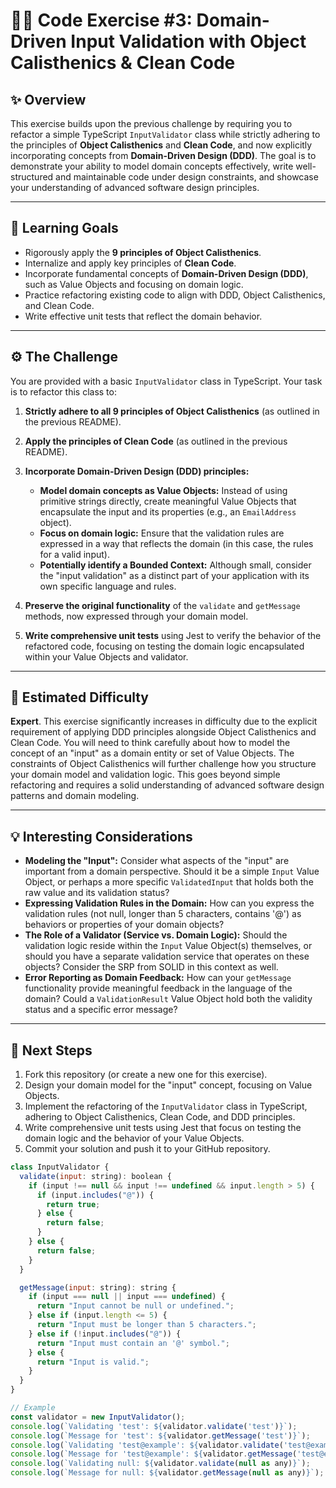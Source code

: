 # 🏋️‍♀️ Code Exercise #3: Domain-Driven Input Validation with Object Calisthenics & Clean Code

## ✨ Overview
This exercise builds upon the previous challenge by requiring you to refactor a simple TypeScript `InputValidator` class while strictly adhering to the principles of **Object Calisthenics** and **Clean Code**, and now explicitly incorporating concepts from **Domain-Driven Design (DDD)**. The goal is to demonstrate your ability to model domain concepts effectively, write well-structured and maintainable code under design constraints, and showcase your understanding of advanced software design principles.

---

## 🎯 Learning Goals
- Rigorously apply the **9 principles of Object Calisthenics**.
- Internalize and apply key principles of **Clean Code**.
- Incorporate fundamental concepts of **Domain-Driven Design (DDD)**, such as Value Objects and focusing on domain logic.
- Practice refactoring existing code to align with DDD, Object Calisthenics, and Clean Code.
- Write effective unit tests that reflect the domain behavior.

---

## ⚙️ The Challenge
You are provided with a basic `InputValidator` class in TypeScript. Your task is to refactor this class to:

1.  **Strictly adhere to all 9 principles of Object Calisthenics** (as outlined in the previous README).

2.  **Apply the principles of Clean Code** (as outlined in the previous README).

3.  **Incorporate Domain-Driven Design (DDD) principles:**
    * **Model domain concepts as Value Objects:** Instead of using primitive strings directly, create meaningful Value Objects that encapsulate the input and its properties (e.g., an `EmailAddress` object).
    * **Focus on domain logic:** Ensure that the validation rules are expressed in a way that reflects the domain (in this case, the rules for a valid input).
    * **Potentially identify a Bounded Context:** Although small, consider the "input validation" as a distinct part of your application with its own specific language and rules.

4.  **Preserve the original functionality** of the `validate` and `getMessage` methods, now expressed through your domain model.

5.  **Write comprehensive unit tests** using Jest to verify the behavior of the refactored code, focusing on testing the domain logic encapsulated within your Value Objects and validator.

---

## 🤯 Estimated Difficulty
**Expert**. This exercise significantly increases in difficulty due to the explicit requirement of applying DDD principles alongside Object Calisthenics and Clean Code. You will need to think carefully about how to model the concept of an "input" as a domain entity or set of Value Objects. The constraints of Object Calisthenics will further challenge how you structure your domain model and validation logic. This goes beyond simple refactoring and requires a solid understanding of advanced software design patterns and domain modeling.

---

## 💡 Interesting Considerations
- **Modeling the "Input":** Consider what aspects of the "input" are important from a domain perspective. Should it be a simple `Input` Value Object, or perhaps a more specific `ValidatedInput` that holds both the raw value and its validation status?
- **Expressing Validation Rules in the Domain:** How can you express the validation rules (not null, longer than 5 characters, contains '@') as behaviors or properties of your domain objects?
- **The Role of a Validator (Service vs. Domain Logic):** Should the validation logic reside within the `Input` Value Object(s) themselves, or should you have a separate validation service that operates on these objects? Consider the SRP from SOLID in this context as well.
- **Error Reporting as Domain Feedback:** How can your `getMessage` functionality provide meaningful feedback in the language of the domain? Could a `ValidationResult` Value Object hold both the validity status and a specific error message?

---

## 🚀 Next Steps
1.  Fork this repository (or create a new one for this exercise).
2.  Design your domain model for the "input" concept, focusing on Value Objects.
3.  Implement the refactoring of the `InputValidator` class in TypeScript, adhering to Object Calisthenics, Clean Code, and DDD principles.
4.  Write comprehensive unit tests using Jest that focus on testing the domain logic and the behavior of your Value Objects.
5.  Commit your solution and push it to your GitHub repository.

```javaScript
class InputValidator {
  validate(input: string): boolean {
    if (input !== null && input !== undefined && input.length > 5) {
      if (input.includes("@")) {
        return true;
      } else {
        return false;
      }
    } else {
      return false;
    }
  }

  getMessage(input: string): string {
    if (input === null || input === undefined) {
      return "Input cannot be null or undefined.";
    } else if (input.length <= 5) {
      return "Input must be longer than 5 characters.";
    } else if (!input.includes("@")) {
      return "Input must contain an '@' symbol.";
    } else {
      return "Input is valid.";
    }
  }
}

// Example
const validator = new InputValidator();
console.log(`Validating 'test': ${validator.validate('test')}`);
console.log(`Message for 'test': ${validator.getMessage('test')}`);
console.log(`Validating 'test@example': ${validator.validate('test@example')}`);
console.log(`Message for 'test@example': ${validator.getMessage('test@example')}`);
console.log(`Validating null: ${validator.validate(null as any)}`);
console.log(`Message for null: ${validator.getMessage(null as any)}`);
```
